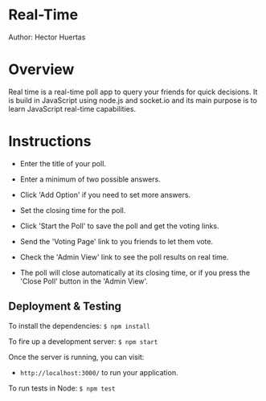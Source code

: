 # Real-Time
Author: Hector Huertas

# Overview
Real time is a real-time poll app to query your friends for quick decisions. It is build in JavaScript using node.js and socket.io and its main purpose is to learn JavaScript real-time capabilities.

# Instructions

* Enter the title of your poll.

* Enter a minimum of two possible answers.

* Click 'Add Option' if you need to set more answers.

* Set the closing time for the poll.

* Click 'Start the Poll' to save the poll and get the voting links.

* Send the 'Voting Page' link to you friends to let them vote.

* Check the 'Admin View' link to see the poll results on real time.

* The poll will close automatically at its closing time, or if you press the 'Close Poll' button in the 'Admin View'.

## Deployment & Testing

To install the dependencies: `$ npm install `

To fire up a development server: `$ npm start`

Once the server is running, you can visit:

* `http://localhost:3000/` to run your application.

To run tests in Node: `$ npm test `
